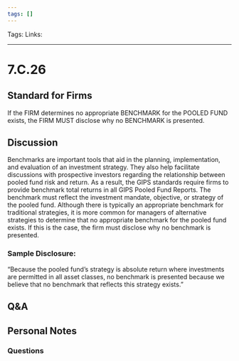 ```yaml
---
tags: []
---
```

Tags:
Links: 
___
# 7.C.26
## Standard for Firms
If the FIRM determines no appropriate BENCHMARK for the POOLED FUND exists, the FIRM MUST disclose why no BENCHMARK is presented.
## Discussion
Benchmarks are important tools that aid in the planning, implementation, and evaluation of an investment strategy. They also help facilitate discussions with prospective investors regarding the relationship between pooled fund risk and return. As a result, the GIPS standards require firms to provide benchmark total returns in all GIPS Pooled Fund Reports. The benchmark must reflect the investment mandate, objective, or strategy of the pooled fund. Although there is typically an appropriate benchmark for traditional strategies, it is more common for managers of alternative strategies to determine that no appropriate benchmark for the pooled fund exists. If this is the case, the firm must disclose why no benchmark is presented.
### Sample Disclosure:
“Because the pooled fund’s strategy is absolute return where investments are permitted in all asset classes, no benchmark is presented because we believe that no benchmark that reflects this strategy exists.”
## Q&A

## Personal Notes

### Questions